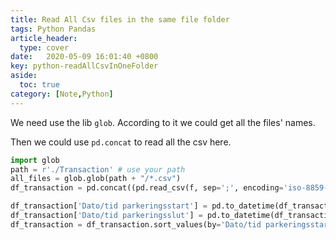 ```yaml
---
title: Read All Csv files in the same file folder
tags: Python Pandas
article_header:
  type: cover
date:   2020-05-09 16:01:40 +0800
key: python-readAllCsvInOneFolder
aside:
  toc: true
category: [Note,Python]
---
```


We need use the lib `glob`. According to it we could get all the files' names.

Then we could use `pd.concat` to read all the csv here.

```python
import glob
path = r'./Transaction' # use your path
all_files = glob.glob(path + "/*.csv")
df_transaction = pd.concat((pd.read_csv(f, sep=';', encoding='iso-8859-1') for f in all_files))

df_transaction['Dato/tid parkeringsstart'] = pd.to_datetime(df_transaction['Dato/tid parkeringsstart'],format='%d-%m-%Y, %H:%M')
df_transaction['Dato/tid parkeringsslut'] = pd.to_datetime(df_transaction['Dato/tid parkeringsslut'],format='%d-%m-%Y, %H:%M')
df_transaction = df_transaction.sort_values(by='Dato/tid parkeringsstart')
```

